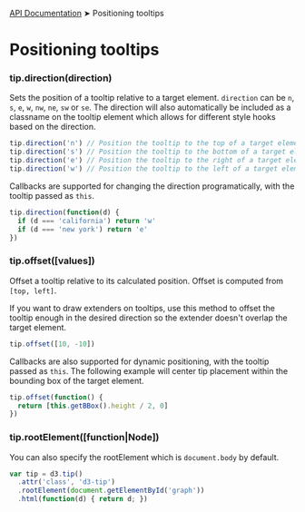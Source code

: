 [API Documentation](index.md) ➤ Positioning tooltips

# Positioning tooltips

### tip.direction(direction)
Sets the position of a tooltip relative to a target element.  `direction` can be
`n`, `s`, `e`, `w`, `nw`, `ne`, `sw` or `se`.  The direction will also automatically be included as a classname
on the tooltip element which allows for different style hooks based on the direction.

``` javascript
tip.direction('n') // Position the tooltip to the top of a target element
tip.direction('s') // Position the tooltip to the bottom of a target element
tip.direction('e') // Position the tooltip to the right of a target element
tip.direction('w') // Position the tooltip to the left of a target element
```

Callbacks are supported for changing the direction programatically,
with the tooltip passed as `this`.

``` javascript
tip.direction(function(d) {
  if (d === 'california') return 'w'
  if (d === 'new york') return 'e'
})
```

### tip.offset([values])
Offset a tooltip relative to its calculated position.  Offset is computed from
`[top, left]`.

If you want to draw extenders on tooltips, use this method to offset the tooltip
enough in the desired direction so the extender doesn't overlap the target element.

``` javascript
tip.offset([10, -10])
```

Callbacks are also supported for dynamic positioning, with the tooltip passed
as `this`.  The following example will center tip placement within the bounding
box of the target element.

``` javascript
tip.offset(function() {
  return [this.getBBox().height / 2, 0]
})
```

### tip.rootElement([function|Node])
You can also specify the rootElement which is `document.body` by default.

```javascript
var tip = d3.tip()
  .attr('class', 'd3-tip')
  .rootElement(document.getElementById('graph'))
  .html(function(d) { return d; })

```
